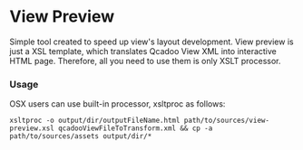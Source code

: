 View Preview
==========

Simple tool created to speed up view's layout development.
View preview is just a XSL template, which translates Qcadoo View XML into interactive HTML page.
Therefore, all you need to use them is only XSLT processor.

### Usage
OSX users can use built-in processor, xsltproc as follows:
```
xsltproc -o output/dir/outputFileName.html path/to/sources/view-preview.xsl qcadooViewFileToTransform.xml && cp -a path/to/sources/assets output/dir/*
```

